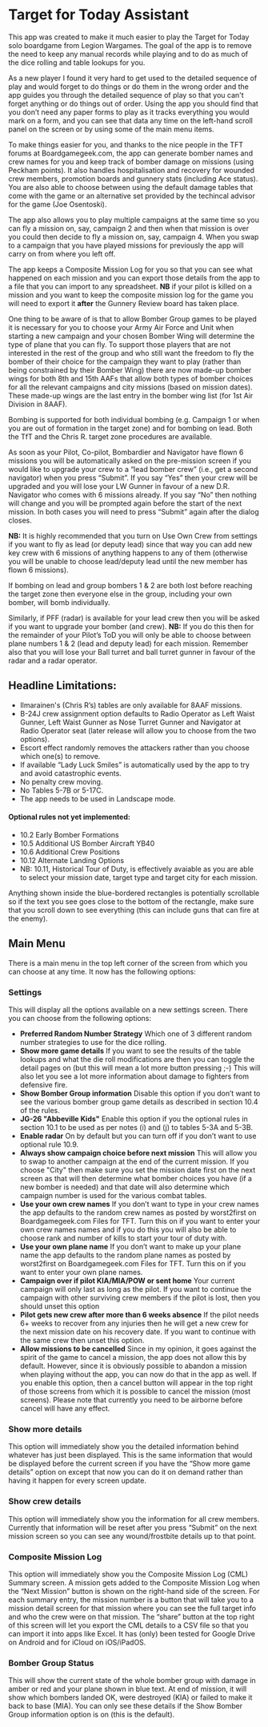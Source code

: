 # Target for Today Assistant
This app was created to make it much easier to play the Target for Today solo boardgame from Legion Wargames.
The goal of the app is to remove the need to keep any manual records while playing and to do as much of the dice rolling and table lookups for you.

As a new player I found it very hard to get used to the detailed sequence of play and would forget to do things or do them in the wrong order and the app guides you through the detailed sequence of play so that you can't forget anything or do things out of order. Using the app you should find that you don’t need any paper forms to play as it tracks everything you would mark on a form, and you can see that data any time on the left-hand scroll panel on the screen or by using some of the main menu items.

To make things easier for you, and thanks to the nice people in the TFT forums at Boardgamegeek.com, the app can generate bomber names and crew names for you and keep track of bomber damage on missions (using Peckham points). It also handles hospitalisation and recovery for wounded crew members, promotion boards and gunnery stats (including Ace status). You are also able to choose between using the default damage tables that come with the game or an alternative set provided by the techincal advisor for the game (Joe Osentoski).

The app also allows you to play multiple campaigns at the same time so you can fly a mission on, say, campaign 2 and then when that mission is over you could then decide to fly a mission on, say, campaign 4. When you swap to a campaign that you have played missions for previously the app will carry on from where you left off.

The app keeps a Composite Mission Log for you so that you can see what happened on each mission and you can export those details from the app to a file that you can import to any spreadsheet. **NB** if your pilot is killed on a mission and you want to keep the composite mission log for the game you will need to export it **after** the Gunnery Review board has taken place.

One thing to be aware of is that to allow Bomber Group games to be played it is necessary for you to choose your Army Air Force and Unit when starting a new campaign and your chosen Bomber Wing will determine the type of plane that you can fly.
To support those players that are not interested in the rest of the group and who still want the freedom to fly the bomber of their choice for the campaign they want to play (rather than being constrained by their Bomber Wing) there are now made-up bomber wings for both 8th and 15th AAFs that allow both types of bomber choices for all the relevant campaigns and city missions (based on mission dates). These made-up wings are the last entry in the bomber wing list (for 1st Air Division in 8AAF).

Bombing is supported for both individual bombing (e.g. Campaign 1 or when you are out of formation in the target zone) and for bombing on lead. Both the TfT and the Chris R. target zone procedures are available.

As soon as your Pilot, Co-pilot, Bombardier and Navigator have flown 6 missions you will be automatically asked on the pre-mission screen if you would like to upgrade your crew to a “lead bomber crew” (i.e., get a second navigator) when you press “Submit”.
If you say “Yes” then your crew will be upgraded and you will lose your LW Gunner in favour of a new D.R. Navigator who comes with 6 missions already. If you say “No” then nothing will change and you will be prompted again before the start of the next mission.
In both cases you will need to press “Submit” again after the dialog closes.

**NB:** It is highly recommended that you turn on Use Own Crew from settings if you want to fly as lead (or deputy lead) since that way you can add new key crew with 6 missions of anything happens to any of them (otherwise you will be unable to choose lead/deputy lead until the new member has flown 6 missions).

If bombing on lead and group bombers 1 & 2 are both lost before reaching the target zone then everyone else in the group, including your own bomber, will bomb individually.

Similarly, if PFF (radar) is available for your lead crew then you will be asked if you want to upgrade your bomber (and crew).
**NB:** If you do this then for the remainder of your Pilot’s ToD you will only be able to choose between plane numbers 1 & 2 (lead and deputy lead) for each mission.
Remember also that you will lose your Ball turret and ball turret gunner in favour of the radar and a radar operator.

## Headline Limitations:
-	Ilmarainen's (Chris R’s) tables are only available for 8AAF missions.
-	B-24J crew assignment option defaults to Radio Operator as Left Waist Gunner, Left Waist Gunner as Nose Turret Gunner and Navigator at Radio Operator seat (later release will allow you to choose from the two options).
-	Escort effect randomly removes the attackers rather than you choose which one(s) to remove.
-	If available “Lady Luck Smiles” is automatically used by the app to try and avoid catastrophic events.
-	No penalty crew moving.
-	No Tables 5-7B or 5-17C.
-	The app needs to be used in Landscape mode.


#### Optional rules not yet implemented:
- 10.2 Early Bomber Formations 
- 10.5 Additional US Bomber Aircraft YB40
- 10.6 Additional Crew Positions
- 10.12 Alternate Landing Options
- NB: 10.11, Historical Tour of Duty, is effectively avaiable as you are able to select your mission date, target type and target city for each mission.

Anything shown inside the blue-bordered rectangles is potentially scrollable so if the text you see goes close to the bottom of the rectangle, make sure that you scroll down to see everything (this can include guns that can fire at the enemy).

## Main Menu
There is a main menu in the top left corner of the screen from which you can choose at any time. It now has the following options:

### Settings
This will display all the options available on a new settings screen. There you can choose from the following options:
- **Preferred Random Number Strategy**
Which one of 3 different random number strategies to use for the dice rolling.
- **Show more game details**
If you want to see the results of the table lookups and what the die roll modifications are then you can toggle the detail pages on (but this will mean a lot more button pressing ;-)
This will also let you see a lot more information about damage to fighters from defensive fire.
- **Show Bomber Group information**
Disable this option if you don’t want to see the various bomber group game details as described in section 10.4 of the rules.
- **JG-26 "Abbeville Kids"**
Enable this option if you the optional rules in section 10.1 to be used as per notes (i) and (j) to tables 5-3A and 5-3B.
- **Enable radar**
On by default but you can turn off if you don’t want to use optional rule 10.9.
- **Always show campaign choice before next mission**
This will allow you to swap to another campaign at the end of the current mission.
If you choose "City" then make sure you set the mission date first on the next screen as that will then determine what bomber choices you have (if a new bomber is needed) and that date will also determine which campaign number is used for the various combat tables.
- **Use your own crew names**
If you don’t want to type in your crew names the app defaults to the random crew names as posted by worst2first on Boardgamegeek.com Files for TFT. Turn this on if you want to enter your own crew names names and if you do this you will also be able to choose rank and number of kills to start your tour of duty with.
- **Use your own plane name**
If you don’t want to make up your plane name the app defaults to the random plane names as posted by worst2first on Boardgamegeek.com Files for TFT. Turn this on if you want to enter your own plane names.
- **Campaign over if pilot KIA/MIA/POW or sent home**
Your current campaign will only last as long as the pilot. If you want to continue the campaign with other surviving crew members if the pilot is lost, then you should unset this option
- **Pilot gets new crew after more than 6 weeks absence**
If the pilot needs 6+ weeks to recover from any injuries then he will get a new crew for the next mission date on his recovery date. If you want to continue with the same crew then unset this option.
- **Allow missions to be cancelled**
Since in my opinion, it goes against the spirit of the game to cancel a mission, the app does not allow this by default. However, since it is obviously possible to abandon a mission when playing without the app, you can now do that in the app as well. If you enable this option, then a cancel button will appear in the top right of those screens from which it is possible to cancel the mission (most screens). Please note that currently you need to be airborne before cancel will have any effect.

### Show more details
This option will immediately show you the detailed information behind whatever has just been displayed. This is the same information that would be displayed before the current screen if you have the “Show more game details” option on except that now you can do it on demand rather than having it happen for every screen update.

### Show crew details
This option will immediately show you the information for all crew members.
Currently that information will be reset after you press “Submit” on the next mission screen so you can see any wound/frostbite details up to that point.

### Composite Mission Log
This option will immediately show you the Composite Mission Log (CML) Summary screen. A mission gets added to the Composite Mission Log when the “Next Mission” button is shown on the right-hand side of the screen.
For each summary entry, the mission number is a button that will take you to a mission detail screen for that mission where you can see the full target info and who the crew were on that mission.
The “share” button at the top right of this screen will let you export the CML details to a CSV file so that you can import it into apps like Excel. It has (only) been tested for Google Drive on Android and for iCloud on iOS/iPadOS.

### Bomber Group Status
This will show the current state of the whole bomber group with damage in amber or red and your plane shown in blue text.
At end of mission, it will show which bombers landed OK, were destroyed (KIA) or failed to make it back to base (MIA).
You can only see these details if the Show Bomber Group information option is on (this is the default).

